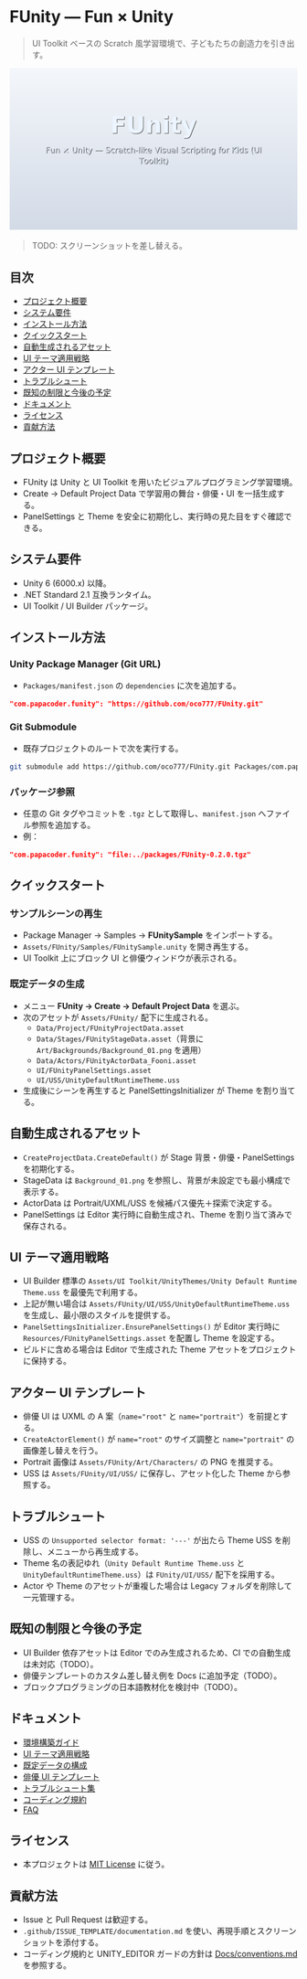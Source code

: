 # FUnity — Fun × Unity

> UI Toolkit ベースの Scratch 風学習環境で、子どもたちの創造力を引き出す。

![FUnity overview placeholder](docs/images/readme-hero.png)

> TODO: スクリーンショットを差し替える。

## 目次
- [プロジェクト概要](#プロジェクト概要)
- [システム要件](#システム要件)
- [インストール方法](#インストール方法)
- [クイックスタート](#クイックスタート)
- [自動生成されるアセット](#自動生成されるアセット)
- [UI テーマ適用戦略](#ui-テーマ適用戦略)
- [アクター UI テンプレート](#アクター-ui-テンプレート)
- [トラブルシュート](#トラブルシュート)
- [既知の制限と今後の予定](#既知の制限と今後の予定)
- [ドキュメント](#ドキュメント)
- [ライセンス](#ライセンス)
- [貢献方法](#貢献方法)

## プロジェクト概要
- FUnity は Unity と UI Toolkit を用いたビジュアルプログラミング学習環境。
- Create → Default Project Data で学習用の舞台・俳優・UI を一括生成する。
- PanelSettings と Theme を安全に初期化し、実行時の見た目をすぐ確認できる。

## システム要件
- Unity 6 (6000.x) 以降。
- .NET Standard 2.1 互換ランタイム。
- UI Toolkit / UI Builder パッケージ。

## インストール方法
### Unity Package Manager (Git URL)
- `Packages/manifest.json` の `dependencies` に次を追加する。

```json
"com.papacoder.funity": "https://github.com/oco777/FUnity.git"
```

### Git Submodule
- 既存プロジェクトのルートで次を実行する。

```bash
git submodule add https://github.com/oco777/FUnity.git Packages/com.papacoder.funity
```

### パッケージ参照
- 任意の Git タグやコミットを `.tgz` として取得し、`manifest.json` へファイル参照を追加する。
- 例：

```json
"com.papacoder.funity": "file:../packages/FUnity-0.2.0.tgz"
```

## クイックスタート
### サンプルシーンの再生
- Package Manager → Samples → **FUnitySample** をインポートする。
- `Assets/FUnity/Samples/FUnitySample.unity` を開き再生する。
- UI Toolkit 上にブロック UI と俳優ウィンドウが表示される。

### 既定データの生成
- メニュー **FUnity → Create → Default Project Data** を選ぶ。
- 次のアセットが `Assets/FUnity/` 配下に生成される。
  - `Data/Project/FUnityProjectData.asset`
  - `Data/Stages/FUnityStageData.asset`（背景に `Art/Backgrounds/Background_01.png` を適用）
  - `Data/Actors/FUnityActorData_Fooni.asset`
  - `UI/FUnityPanelSettings.asset`
  - `UI/USS/UnityDefaultRuntimeTheme.uss`
- 生成後にシーンを再生すると PanelSettingsInitializer が Theme を割り当てる。

## 自動生成されるアセット
- `CreateProjectData.CreateDefault()` が Stage 背景・俳優・PanelSettings を初期化する。
- StageData は `Background_01.png` を参照し、背景が未設定でも最小構成で表示する。
- ActorData は Portrait/UXML/USS を候補パス優先＋探索で決定する。
- PanelSettings は Editor 実行時に自動生成され、Theme を割り当て済みで保存される。

## UI テーマ適用戦略
- UI Builder 標準の `Assets/UI Toolkit/UnityThemes/Unity Default Runtime Theme.uss` を最優先で利用する。
- 上記が無い場合は `Assets/FUnity/UI/USS/UnityDefaultRuntimeTheme.uss` を生成し、最小限のスタイルを提供する。
- `PanelSettingsInitializer.EnsurePanelSettings()` が Editor 実行時に `Resources/FUnityPanelSettings.asset` を配置し Theme を設定する。
- ビルドに含める場合は Editor で生成された Theme アセットをプロジェクトに保持する。

## アクター UI テンプレート
- 俳優 UI は UXML の A 案（`name="root"` と `name="portrait"`）を前提とする。
- `CreateActorElement()` が `name="root"` のサイズ調整と `name="portrait"` の画像差し替えを行う。
- Portrait 画像は `Assets/FUnity/Art/Characters/` の PNG を推奨する。
- USS は `Assets/FUnity/UI/USS/` に保存し、アセット化した Theme から参照する。

## トラブルシュート
- USS の `Unsupported selector format: '---'` が出たら Theme USS を削除し、メニューから再生成する。
- Theme 名の表記ゆれ（`Unity Default Runtime Theme.uss` と `UnityDefaultRuntimeTheme.uss`）は `FUnity/UI/USS/` 配下を採用する。
- Actor や Theme のアセットが重複した場合は Legacy フォルダを削除して一元管理する。

## 既知の制限と今後の予定
- UI Builder 依存アセットは Editor でのみ生成されるため、CI での自動生成は未対応（TODO）。
- 俳優テンプレートのカスタム差し替え例を Docs に追加予定（TODO）。
- ブロックプログラミングの日本語教材化を検討中（TODO）。

## ドキュメント
- [環境構築ガイド](Docs/setup.md)
- [UI テーマ適用戦略](Docs/ui-theme.md)
- [既定データの構成](Docs/data-defaults.md)
- [俳優 UI テンプレート](Docs/actor-template.md)
- [トラブルシュート集](Docs/troubleshooting.md)
- [コーディング規約](Docs/conventions.md)
- [FAQ](Docs/faq.md)

## ライセンス
- 本プロジェクトは [MIT License](LICENSE.md) に従う。

## 貢献方法
- Issue と Pull Request は歓迎する。
- `.github/ISSUE_TEMPLATE/documentation.md` を使い、再現手順とスクリーンショットを添付する。
- コーディング規約と UNITY_EDITOR ガードの方針は [Docs/conventions.md](Docs/conventions.md) を参照する。
